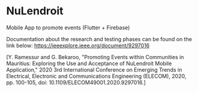 # NuLendroit
Mobile App to promote events (Flutter + Firebase)

Documentation about the research and testing phases can be found on the link below:
https://ieeexplore.ieee.org/document/9297016

[Y. Ramessur and G. Bekaroo, "Promoting Events within Communities in Mauritius: Exploring the Use and Acceptance of NuLendroit Mobile Application," 2020 3rd International Conference on Emerging Trends in Electrical, Electronic and Communications Engineering (ELECOM), 2020, pp. 100-105, doi: 10.1109/ELECOM49001.2020.9297016.]
